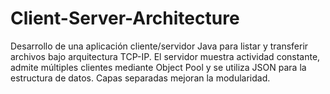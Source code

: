 # Client-Server-Architecture
Desarrollo de una aplicación cliente/servidor Java para listar y transferir archivos bajo arquitectura TCP-IP. El servidor muestra actividad constante, admite múltiples clientes mediante Object Pool y se utiliza JSON para la estructura de datos. Capas separadas mejoran la modularidad.
